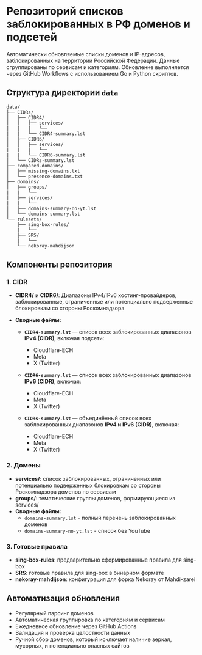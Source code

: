 # Репозиторий списков заблокированных в РФ доменов и подсетей

Автоматически обновляемые списки доменов и IP-адресов, заблокированных на территории Российской Федерации. Данные сгруппированы по сервисам и категориям. Обновление выполняется через GitHub Workflows с использованием Go и Python скриптов.

## Структура директории `data`

```
data/
├── CIDRs/
│   ├── CIDR4/
│   │   ├── services/
|   |   |   └──
|   |   └── CIDR4-summary.lst
│   ├── CIDR6/
│   │   ├── services/
|   |   |   └──
|   |   └── CIDR6-summary.lst
│   └── CIDRs-summary.lst
├── compared-domains/
│   ├── missing-domains.txt
│   └── presence-domains.txt
├── domains/
│   ├── groups/
|   |   └──
│   ├── services/
|   |   └──
│   ├── domains-summary-no-yt.lst
│   └── domains-summary.lst
└── rulesets/
    ├── sing-box-rules/
    |   └──
    ├── SRS/
    |   └──
    └── nekoray-mahdijson
```

## Компоненты репозитория

### 1. CIDR
- **CIDR4/** и **CIDR6/**: Диапазоны IPv4/IPv6 хостинг-провайдеров, заблокированные, ограниченные или потенциально подверженные блокировкам со стороны Роскомнадзора
- **Сводные файлы:**

    - **`CIDR4-summary.lst`** — список всех заблокированных диапазонов **IPv4 (CIDR)**, включая подсети:
        - Cloudflare-ECH
        - Meta
        - X (Twitter)

    - **`CIDR6-summary.lst`** — список всех заблокированных диапазонов **IPv6 (CIDR)**, включая:
        - Cloudflare-ECH
        - Meta
        - X (Twitter)

    - **`CIDRs-summary.lst`** — объединённый список всех заблокированных диапазонов **IPv4 и IPv6 (CIDR)**, включая:
        - Cloudflare-ECH
        - Meta
        - X (Twitter)

### 2. Домены
- **services/**: список заблокированных, ограниченных или потенциально подверженных блокировкам со стороны Роскомнадзора доменов по сервисам 
- **groups/**: тематические группы доменов, формирующиеся из services/
- **Сводные файлы:**
  - `domains-summary.lst` - полный перечень заблокированных доменов
  - `domains-summary-no-yt.lst` - список без YouTube

### 3. Готовые правила
- **sing-box-rules**: предварительно сформированные правила для sing-box
- **SRS**: готовые правила для sing-box в бинарном формате
- **nekoray-mahdijson**: конфигурация для форка Nekoray от Mahdi-zarei

## Автоматизация обновления
- Регулярный парсинг доменов
- Автоматическая группировка по категориям и сервисам
- Ежедневное обновление через GitHub Actions
- Валидация и проверка целостности данных
- Ручной сбор доменов, который исключает наличие зеркал, мусорных, и потенциально опасных сайтов
